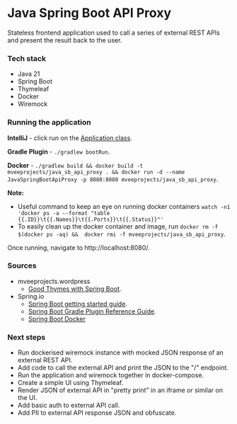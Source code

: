 # Java Spring Boot API Proxy

Stateless frontend application used to call a series of external REST APIs and present the result back to the user.

### Tech stack
* Java 21
* Spring Boot
* Thymeleaf
* Docker
* Wiremock

### Running the application

**IntelliJ** - click run on the [Application class](./src/main/java/org/mveeprojects/Application.java).

**Gradle Plugin** - `./gradlew bootRun`.

**Docker** - `./gradlew build && docker build -t mveeprojects/java_sb_api_proxy . && docker run -d --name JavaSpringBootApiProxy -p 8080:8080 mveeprojects/java_sb_api_proxy`.

**Note:**
* Useful command to keep an eye on running docker containers `watch -n1 'docker ps -a --format "table {{.ID}}\t{{.Names}}\t{{.Ports}}\t{{.Status}}"'`
* To easily clean up the docker container and image, run `docker rm -f $(docker ps -aq) &&  docker rmi -f mveeprojects/java_sb_api_proxy`. 

Once running, navigate to http://localhost:8080/.

### Sources
* mveeprojects.wordpress
  * [Good Thymes with Spring Boot](https://mveeprojects.wordpress.com/2017/11/11/good-thymes-with-spring-boot/).
* Spring.io
  * [Spring Boot getting started guide](https://spring.io/guides/gs/spring-boot).
  * [Spring Boot Gradle Plugin Reference Guide](https://docs.spring.io/spring-boot/docs/current/gradle-plugin/reference/htmlsingle/).
  * [Spring Boot Docker](https://spring.io/guides/topicals/spring-boot-docker)

### Next steps
* Run dockerised wiremock instance with mocked JSON response of an external REST API.
* Add code to call the external API and print the JSON to the "/" endpoint.
* Run the application and wiremock together in docker-compose.
* Create a simple UI using Thymeleaf.
* Render JSON of external API in "pretty print" in an iframe or similar on the UI.
* Add basic auth to external API call.
* Add PII to external API response JSON and obfuscate. 
